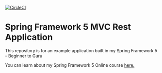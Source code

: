 [![CircleCI](https://dl.circleci.com/status-badge/img/gh/ezweb28/spring5-mvc-rest/tree/master.svg?style=svg)](https://dl.circleci.com/status-badge/redirect/gh/ezweb28/spring5-mvc-rest/tree/master)
# Spring Framework 5 MVC Rest Application

This repository is for an example application built in my Spring Framework 5 - Beginner to Guru

You can learn about my Spring Framework 5 Online course [here.](http://courses.springframework.guru/p/spring-framework-5-begginer-to-guru/?product_id=363173)